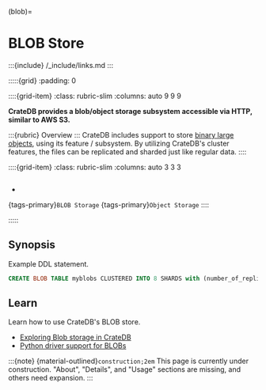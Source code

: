 (blob)=
# BLOB Store

:::{include} /_include/links.md
:::


:::::{grid}
:padding: 0

::::{grid-item}
:class: rubric-slim
:columns: auto 9 9 9

**CrateDB provides a blob/object storage subsystem accessible via HTTP,
similar to AWS S3.**

:::{rubric} Overview
:::
CrateDB includes support to store [binary large objects], using its
[](inv:crate-reference#blob_support) feature / subsystem. By utilizing
CrateDB's cluster features, the files can be replicated and sharded just
like regular data.
::::

::::{grid-item}
:class: rubric-slim
:columns: auto 3 3 3

```{rubric} Reference Manual
```
- [](inv:crate-reference#blob_support)

{tags-primary}`BLOB Storage`
{tags-primary}`Object Storage`
::::

:::::


## Synopsis

Example DDL statement.
```sql
CREATE BLOB TABLE myblobs CLUSTERED INTO 8 SHARDS with (number_of_replicas=3);
```


## Learn

Learn how to use CrateDB's BLOB store.

- [Exploring Blob storage in CrateDB]
- [Python driver support for BLOBs]


:::{note}
{material-outlined}`construction;2em` This page is currently under construction.
"About", "Details", and "Usage" sections are missing, and others need expansion.
:::


[binary large objects]: https://en.wikipedia.org/wiki/Object_storage
[Exploring Blob storage in CrateDB]: https://community.cratedb.com/t/exploring-blob-storage-in-cratedb/938
[Python driver support for BLOBs]: inv:crate-python:*:*label#blobs

